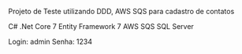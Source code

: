 Projeto de Teste utilizando DDD, AWS SQS para cadastro de contatos

C# .Net Core 7
Entity Framework 7
AWS SQS
SQL Server

Login: admin
Senha: 1234
